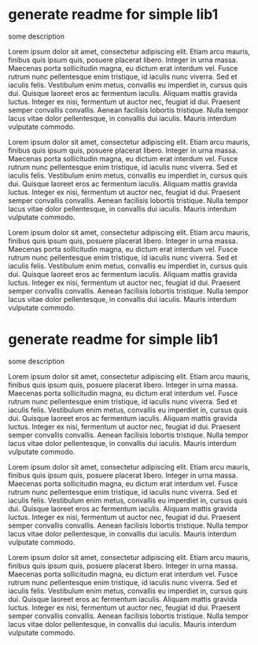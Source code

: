 # generate readme for simple lib1

some description

Lorem ipsum dolor sit amet, consectetur adipiscing elit. Etiam arcu mauris, finibus quis ipsum quis, posuere placerat libero. Integer in urna massa. Maecenas porta sollicitudin magna, eu dictum erat interdum vel. Fusce rutrum nunc pellentesque enim tristique, id iaculis nunc viverra. Sed et iaculis felis. Vestibulum enim metus, convallis eu imperdiet in, cursus quis dui. Quisque laoreet eros ac fermentum iaculis. Aliquam mattis gravida luctus. Integer ex nisi, fermentum ut auctor nec, feugiat id dui. Praesent semper convallis convallis. Aenean facilisis lobortis tristique. Nulla tempor lacus vitae dolor pellentesque, in convallis dui iaculis. Mauris interdum vulputate commodo.


Lorem ipsum dolor sit amet, consectetur adipiscing elit. Etiam arcu mauris, finibus quis ipsum quis, posuere placerat libero. Integer in urna massa. Maecenas porta sollicitudin magna, eu dictum erat interdum vel. Fusce rutrum nunc pellentesque enim tristique, id iaculis nunc viverra. Sed et iaculis felis. Vestibulum enim metus, convallis eu imperdiet in, cursus quis dui. Quisque laoreet eros ac fermentum iaculis. Aliquam mattis gravida luctus. Integer ex nisi, fermentum ut auctor nec, feugiat id dui. Praesent semper convallis convallis. Aenean facilisis lobortis tristique. Nulla tempor lacus vitae dolor pellentesque, in convallis dui iaculis. Mauris interdum vulputate commodo.


Lorem ipsum dolor sit amet, consectetur adipiscing elit. Etiam arcu mauris, finibus quis ipsum quis, posuere placerat libero. Integer in urna massa. Maecenas porta sollicitudin magna, eu dictum erat interdum vel. Fusce rutrum nunc pellentesque enim tristique, id iaculis nunc viverra. Sed et iaculis felis. Vestibulum enim metus, convallis eu imperdiet in, cursus quis dui. Quisque laoreet eros ac fermentum iaculis. Aliquam mattis gravida luctus. Integer ex nisi, fermentum ut auctor nec, feugiat id dui. Praesent semper convallis convallis. Aenean facilisis lobortis tristique. Nulla tempor lacus vitae dolor pellentesque, in convallis dui iaculis. Mauris interdum vulputate commodo.

# generate readme for simple lib1

some description

Lorem ipsum dolor sit amet, consectetur adipiscing elit. Etiam arcu mauris, finibus quis ipsum quis, posuere placerat libero. Integer in urna massa. Maecenas porta sollicitudin magna, eu dictum erat interdum vel. Fusce rutrum nunc pellentesque enim tristique, id iaculis nunc viverra. Sed et iaculis felis. Vestibulum enim metus, convallis eu imperdiet in, cursus quis dui. Quisque laoreet eros ac fermentum iaculis. Aliquam mattis gravida luctus. Integer ex nisi, fermentum ut auctor nec, feugiat id dui. Praesent semper convallis convallis. Aenean facilisis lobortis tristique. Nulla tempor lacus vitae dolor pellentesque, in convallis dui iaculis. Mauris interdum vulputate commodo.


Lorem ipsum dolor sit amet, consectetur adipiscing elit. Etiam arcu mauris, finibus quis ipsum quis, posuere placerat libero. Integer in urna massa. Maecenas porta sollicitudin magna, eu dictum erat interdum vel. Fusce rutrum nunc pellentesque enim tristique, id iaculis nunc viverra. Sed et iaculis felis. Vestibulum enim metus, convallis eu imperdiet in, cursus quis dui. Quisque laoreet eros ac fermentum iaculis. Aliquam mattis gravida luctus. Integer ex nisi, fermentum ut auctor nec, feugiat id dui. Praesent semper convallis convallis. Aenean facilisis lobortis tristique. Nulla tempor lacus vitae dolor pellentesque, in convallis dui iaculis. Mauris interdum vulputate commodo.


Lorem ipsum dolor sit amet, consectetur adipiscing elit. Etiam arcu mauris, finibus quis ipsum quis, posuere placerat libero. Integer in urna massa. Maecenas porta sollicitudin magna, eu dictum erat interdum vel. Fusce rutrum nunc pellentesque enim tristique, id iaculis nunc viverra. Sed et iaculis felis. Vestibulum enim metus, convallis eu imperdiet in, cursus quis dui. Quisque laoreet eros ac fermentum iaculis. Aliquam mattis gravida luctus. Integer ex nisi, fermentum ut auctor nec, feugiat id dui. Praesent semper convallis convallis. Aenean facilisis lobortis tristique. Nulla tempor lacus vitae dolor pellentesque, in convallis dui iaculis. Mauris interdum vulputate commodo.

